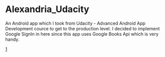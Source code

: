 # Alexandria_Udacity

An Android app which I took from Udacity - Advanced Android App Development cource to get to the production level.
I decided to implement Google SignIn in here since this app uses Google Books Api which is very handy.

[1](http://i.imgur.com/AxgY7h4.png?1)
